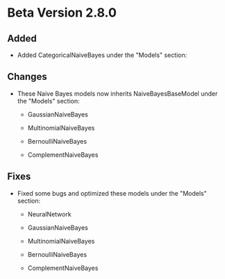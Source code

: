 # Beta Version 2.8.0

## Added

* Added CategoricalNaiveBayes under the "Models" section:

## Changes

* These Naive Bayes models now inherits NaiveBayesBaseModel under the "Models" section:

  * GaussianNaiveBayes
 
  * MultinomialNaiveBayes
 
  * BernoulliNaiveBayes
 
  * ComplementNaiveBayes

## Fixes

* Fixed some bugs and optimized these models under the "Models" section:

  * NeuralNetwork

  * GaussianNaiveBayes
 
  * MultinomialNaiveBayes
 
  * BernoulliNaiveBayes
 
  * ComplementNaiveBayes
